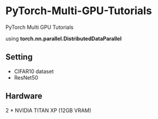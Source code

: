 # PyTorch-Multi-GPU-Tutorials

PyTorch Multi GPU Tutorials 

using **torch.nn.parallel.DistributedDataParallel**

## Setting
- CIFAR10 dataset
- ResNet50 

## Hardware
2 * NVIDIA TITAN XP (12GB VRAM)

